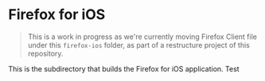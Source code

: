 # Firefox for iOS

> This is a work in progress as we're currently moving Firefox Client file under this `firefox-ios` folder, as part of a restructure project of this repository.

This is the subdirectory that builds the Firefox for iOS application.
Test